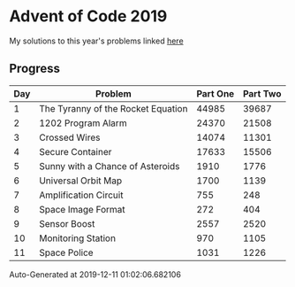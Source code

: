 # Advent of Code 2019

My solutions to this year's problems linked [here](https://adventofcode.com/2019)

## Progress

Day | Problem                                 | Part One  | Part Two  | 
--- | --------------------------------------- | --------- | --------- | 
1   | The Tyranny of the Rocket Equation      | 44985     | 39687     | 
2   | 1202 Program Alarm                      | 24370     | 21508     | 
3   | Crossed Wires                           | 14074     | 11301     | 
4   | Secure Container                        | 17633     | 15506     | 
5   | Sunny with a Chance of Asteroids        | 1910      | 1776      | 
6   | Universal Orbit Map                     | 1700      | 1139      | 
7   | Amplification Circuit                   | 755       | 248       | 
8   | Space Image Format                      | 272       | 404       | 
9   | Sensor Boost                            | 2557      | 2520      | 
10  | Monitoring Station                      | 970       | 1105      | 
11  | Space Police                            | 1031      | 1226      | 


Auto-Generated at 2019-12-11 01:02:06.682106